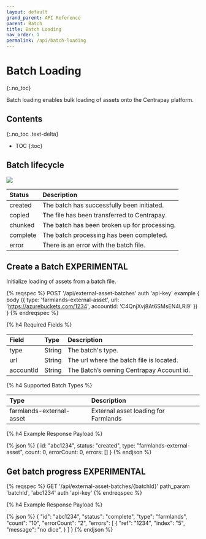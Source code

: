 ```yaml
---
layout: default
grand_parent: API Reference
parent: Batch
title: Batch Loading
nav_order: 1
permalink: /api/batch-loading
---
```


# Batch Loading
{:.no_toc}

Batch loading enables bulk loading of assets onto the Centrapay platform.

## Contents
{:.no_toc .text-delta}

* TOC
{:toc}

## Batch lifecycle

<img src="{{site.url}}/images/batch-lifecycle.png" style="display: block; margin: auto;" />

|  Status  |                 Description                  |
| :------- | :------------------------------------------- |
| created  | The batch has successfully been initiated.   |
| copied   | The file has been transferred to Centrapay.  |
| chunked  | The batch has been broken up for processing. |
| complete | The batch processing has been completed.     |
| error    | There is an error with the batch file.       |

## Create a Batch **EXPERIMENTAL**



Initialize loading of assets from a batch file.

{% reqspec %}
  POST '/api/external-asset-batches'
  auth 'api-key'
  example {
    body ({
      type: 'farmlands-external-asset',
      url: 'https://azurebuckets.com/1234',
      accountId: 'C4QnjXvj8At6SMsEN4LRi9'
    })
  }
{% endreqspec %}

{% h4 Required Fields %}

|   Field   |  Type  |               Description                |
| :-------- | :----- | :--------------------------------------- |
| type      | String | The batch's type.                        |
| url       | String | The url where the batch file is located. |
| accountId | String | The Batch’s owning Centrapay Account id. |

{% h4 Supported Batch Types %}

|           Type           |             Description              |
| :----------------------- | :----------------------------------- |
| farmlands-external-asset | External asset loading for Farmlands |

{% h4 Example Response Payload %}

{% json %}
{
	id: "abc1234",
	status: "created",
	type: "farmlands-external-asset",
	count: 0,
	errorCount: 0,
	errors: []
}
{% endjson %}

## Get batch progress **EXPERIMENTAL**

{% reqspec %}
  GET '/api/external-asset-batches/{batchId}'
  path_param 'batchId', 'abc1234'
  auth 'api-key'
{% endreqspec %}

{% h4 Example Response Payload %}

{% json %}
{
	"id": "abc1234",
	"status": "complete",
	"type": "farmlands",
	"count": "10",
	"errorCount": "2",
	"errors": [
		{
			"ref": "1234",
			"index": "5",
			"message": "no dice",
		}
	]
}
{% endjson %}

